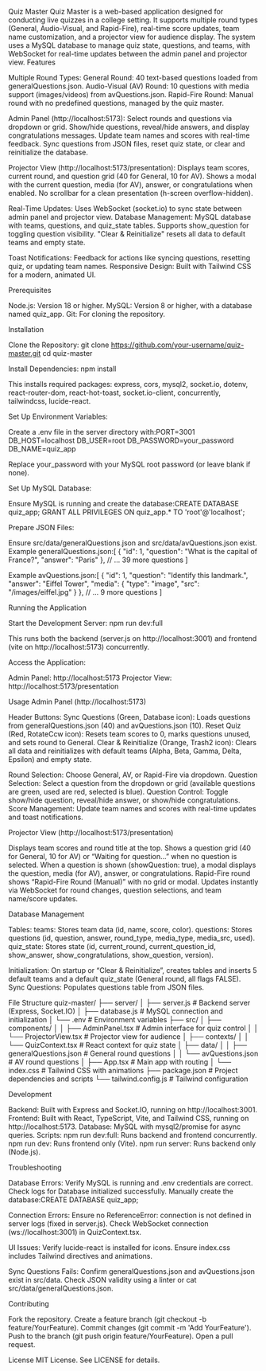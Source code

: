 Quiz Master
Quiz Master is a web-based application designed for conducting live quizzes in a college setting. It supports multiple round types (General, Audio-Visual, and Rapid-Fire), real-time score updates, team name customization, and a projector view for audience display. The system uses a MySQL database to manage quiz state, questions, and teams, with WebSocket for real-time updates between the admin panel and projector view.
Features

Multiple Round Types:
General Round: 40 text-based questions loaded from generalQuestions.json.
Audio-Visual (AV) Round: 10 questions with media support (images/videos) from avQuestions.json.
Rapid-Fire Round: Manual round with no predefined questions, managed by the quiz master.


Admin Panel (http://localhost:5173):
Select rounds and questions via dropdown or grid.
Show/hide questions, reveal/hide answers, and display congratulations messages.
Update team names and scores with real-time feedback.
Sync questions from JSON files, reset quiz state, or clear and reinitialize the database.


Projector View (http://localhost:5173/presentation):
Displays team scores, current round, and question grid (40 for General, 10 for AV).
Shows a modal with the current question, media (for AV), answer, or congratulations when enabled.
No scrollbar for a clean presentation (h-screen overflow-hidden).


Real-Time Updates: Uses WebSocket (socket.io) to sync state between admin panel and projector view.
Database Management:
MySQL database with teams, questions, and quiz_state tables.
Supports show_question for toggling question visibility.
"Clear & Reinitialize" resets all data to default teams and empty state.


Toast Notifications: Feedback for actions like syncing questions, resetting quiz, or updating team names.
Responsive Design: Built with Tailwind CSS for a modern, animated UI.

Prerequisites

Node.js: Version 18 or higher.
MySQL: Version 8 or higher, with a database named quiz_app.
Git: For cloning the repository.

Installation

Clone the Repository:
git clone https://github.com/your-username/quiz-master.git
cd quiz-master


Install Dependencies:
npm install

This installs required packages: express, cors, mysql2, socket.io, dotenv, react-router-dom, react-hot-toast, socket.io-client, concurrently, tailwindcss, lucide-react.

Set Up Environment Variables:

Create a .env file in the server directory with:PORT=3001
DB_HOST=localhost
DB_USER=root
DB_PASSWORD=your_password
DB_NAME=quiz_app


Replace your_password with your MySQL root password (or leave blank if none).


Set Up MySQL Database:

Ensure MySQL is running and create the database:CREATE DATABASE quiz_app;
GRANT ALL PRIVILEGES ON quiz_app.* TO 'root'@'localhost';




Prepare JSON Files:

Ensure src/data/generalQuestions.json and src/data/avQuestions.json exist.
Example generalQuestions.json:[
  { "id": 1, "question": "What is the capital of France?", "answer": "Paris" },
  // ... 39 more questions
]


Example avQuestions.json:[
  { "id": 1, "question": "Identify this landmark.", "answer": "Eiffel Tower", "media": { "type": "image", "src": "/images/eiffel.jpg" } },
  // ... 9 more questions
]





Running the Application

Start the Development Server:
npm run dev:full

This runs both the backend (server.js on http://localhost:3001) and frontend (vite on http://localhost:5173) concurrently.

Access the Application:

Admin Panel: http://localhost:5173
Projector View: http://localhost:5173/presentation



Usage
Admin Panel (http://localhost:5173)

Header Buttons:
Sync Questions (Green, Database icon): Loads questions from generalQuestions.json (40) and avQuestions.json (10).
Reset Quiz (Red, RotateCcw icon): Resets team scores to 0, marks questions unused, and sets round to General.
Clear & Reinitialize (Orange, Trash2 icon): Clears all data and reinitializes with default teams (Alpha, Beta, Gamma, Delta, Epsilon) and empty state.


Round Selection: Choose General, AV, or Rapid-Fire via dropdown.
Question Selection: Select a question from the dropdown or grid (available questions are green, used are red, selected is blue).
Question Control: Toggle show/hide question, reveal/hide answer, or show/hide congratulations.
Score Management: Update team names and scores with real-time updates and toast notifications.

Projector View (http://localhost:5173/presentation)

Displays team scores and round title at the top.
Shows a question grid (40 for General, 10 for AV) or “Waiting for question...” when no question is selected.
When a question is shown (showQuestion: true), a modal displays the question, media (for AV), answer, or congratulations.
Rapid-Fire round shows “Rapid-Fire Round (Manual)” with no grid or modal.
Updates instantly via WebSocket for round changes, question selections, and team name/score updates.

Database Management

Tables:
teams: Stores team data (id, name, score, color).
questions: Stores questions (id, question, answer, round_type, media_type, media_src, used).
quiz_state: Stores state (id, current_round, current_question_id, show_answer, show_congratulations, show_question, version).


Initialization: On startup or “Clear & Reinitialize”, creates tables and inserts 5 default teams and a default quiz_state (General round, all flags FALSE).
Sync Questions: Populates questions table from JSON files.

File Structure
quiz-master/
├── server/
│   ├── server.js           # Backend server (Express, Socket.IO)
│   ├── database.js         # MySQL connection and initialization
│   └── .env                # Environment variables
├── src/
│   ├── components/
│   │   ├── AdminPanel.tsx  # Admin interface for quiz control
│   │   └── ProjectorView.tsx # Projector view for audience
│   ├── contexts/
│   │   └── QuizContext.tsx # React context for quiz state
│   ├── data/
│   │   ├── generalQuestions.json # General round questions
│   │   └── avQuestions.json      # AV round questions
│   ├── App.tsx             # Main app with routing
│   └── index.css           # Tailwind CSS with animations
├── package.json            # Project dependencies and scripts
└── tailwind.config.js      # Tailwind configuration

Development

Backend: Built with Express and Socket.IO, running on http://localhost:3001.
Frontend: Built with React, TypeScript, Vite, and Tailwind CSS, running on http://localhost:5173.
Database: MySQL with mysql2/promise for async queries.
Scripts:
npm run dev:full: Runs backend and frontend concurrently.
npm run dev: Runs frontend only (Vite).
npm run server: Runs backend only (Node.js).



Troubleshooting

Database Errors:
Verify MySQL is running and .env credentials are correct.
Check logs for Database initialized successfully.
Manually create the database:CREATE DATABASE quiz_app;




Connection Errors:
Ensure no ReferenceError: connection is not defined in server logs (fixed in server.js).
Check WebSocket connection (ws://localhost:3001) in QuizContext.tsx.


UI Issues:
Verify lucide-react is installed for icons.
Ensure index.css includes Tailwind directives and animations.


Sync Questions Fails:
Confirm generalQuestions.json and avQuestions.json exist in src/data.
Check JSON validity using a linter or cat src/data/generalQuestions.json.



Contributing

Fork the repository.
Create a feature branch (git checkout -b feature/YourFeature).
Commit changes (git commit -m 'Add YourFeature').
Push to the branch (git push origin feature/YourFeature).
Open a pull request.

License
MIT License. See LICENSE for details.